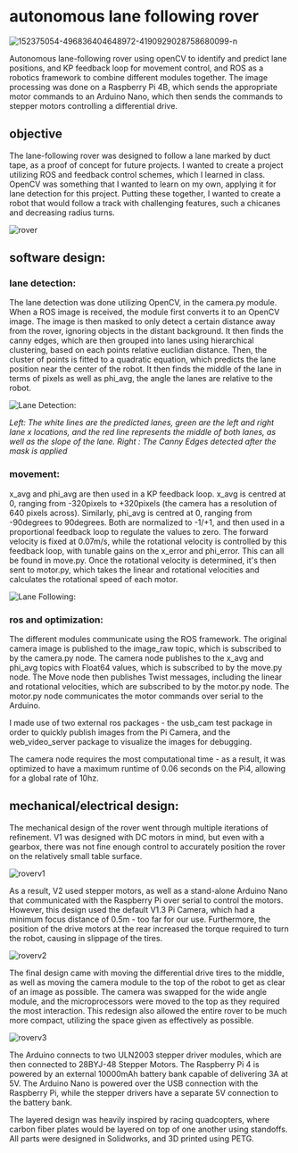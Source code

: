 # autonomous lane following rover
<img src="https://i.ibb.co/nCW67Xm/152375054-496836404648972-4190929028758680099-n.jpg" alt="152375054-496836404648972-4190929028758680099-n" border="0">

Autonomous lane-following rover using openCV to identify and predict lane positions, and KP feedback loop for movement control, and ROS as a robotics framework to combine different modules together. The image processing was done on a Raspberry Pi 4B, which sends the appropriate motor commands to an Arduino Nano, which then sends the commands to stepper motors controlling a differential drive.


## objective
The lane-following rover was designed to follow a lane marked by duct tape, as a proof of concept for future projects. I wanted to create a project utilizing ROS and feedback control schemes, which I learned in class. OpenCV was something that I wanted to learn on my own, applying it for lane detection for this project. Putting these together, I wanted to create a robot that would follow a track with challenging features, such a chicanes and decreasing radius turns. 

<img src="https://i.ibb.co/qpDWSh9/151649569-354136375634744-1835493396324256374-n.jpg" alt="rover" border="0">

## software design:

### lane detection:
The lane detection was done utilizing OpenCV, in the camera.py module. When a ROS image is received, the module first converts it to an OpenCV image. The image is then masked to only detect a certain distance away from the rover, ignoring objects in the distant background. It then finds the canny edges, which are then grouped into lanes using hierarchical clustering, based on each points relative euclidian distance. Then, the cluster of points is fitted to a quadratic equation, which predicts the lane position near the center of the robot. It then finds the middle of the lane in terms of pixels as well as phi_avg, the angle the lanes are relative to the robot. 

![Lane Detection:](https://github.com/ntnox/autonomous_lane_rover/blob/main/lane_detection.gif)

*Left: The white lines are the predicted lanes, green are the left and right lane x locations, and the red line represents the middle of both lanes, as well as the slope of the lane. Right : The Canny Edges detected after the mask is applied*

### movement:
x_avg and phi_avg are then used in a KP feedback loop. x_avg is centred at 0, ranging from -320pixels to +320pixels (the camera has a resolution of 640 pixels across). Similarly, phi_avg is centred at 0, ranging from -90degrees to 90degrees. Both are normalized to -1/+1, and then used in a proportional feedback loop to regulate the values to zero. The forward velocity is fixed at 0.07m/s, while the rotational velocity is controlled by this feedback loop, with tunable gains on the x_error and phi_error. This can all be found in move.py. Once the rotational velocity is determined, it's then sent to motor.py, which takes the linear and rotational velocities and calculates the rotational speed of each motor.

![Lane Following:](https://github.com/ntnox/autonomous_lane_rover/blob/main/lane_following.gif)

### ros and optimization:
The different modules communicate using the ROS framework. The original camera image is published to the image_raw topic, which is subscribed to by the camera.py node. The camera node publishes to the x_avg and phi_avg topics with Float64 values, which is subscribed to by the move.py node. The Move node then publishes Twist messages, including the linear and rotational velocities, which are subscribed to by the motor.py node. The motor.py node communicates the motor commands over serial to the Arduino. 

I made use of two external ros packages - the usb_cam test package in order to quickly publish images from the Pi Camera, and the web_video_server package to visualize the images for debugging.

The camera node requires the most computational time - as a result, it was optimized to have a maximum runtime of 0.06 seconds on the Pi4, allowing for a global rate of 10hz. 


## mechanical/electrical design:
The mechanical design of the rover went through multiple iterations of refinement. V1 was designed with DC motors in mind, but even with a gearbox, there was not fine enough control to accurately position the rover on the relatively small table surface.

<img src="https://i.ibb.co/JrBX14D/roverv1.png" alt="roverv1" border="0">

As a result, V2 used stepper motors, as well as a stand-alone Arduino Nano that communicated with the Raspberry Pi over serial to control the motors. However, this design used the default V1.3 Pi Camera, which had a minimum focus distance of 0.5m - too far for our use. Furthermore, the position of the drive motors at the rear increased the torque required to turn the robot, causing in slippage of the tires.

<img src="https://i.ibb.co/7Nvj1Sv/roverv2.png" alt="roverv2" border="0">

The final design came with moving the differential drive tires to the middle, as well as moving the camera module to the top of the robot to get as clear of an image as possible. The camera was swapped for the wide angle module, and the microprocessors were moved to the top as they required the most interaction. This redesign also allowed the entire rover to be much more compact, utilizing the space given as effectively as possible. 

<img src="https://i.ibb.co/DbRTMgt/roverv3.png" alt="roverv3" border="0">

The Arduino connects to two ULN2003 stepper driver modules, which are then connected to 28BYJ-48 Stepper Motors. The Raspberry Pi 4 is powered by an external 10000mAh battery bank capable of delivering 3A at 5V. The Arduino Nano is powered over the USB connection with the Raspberry Pi, while the stepper drivers have a separate 5V connection to the battery bank.

The layered design was heavily inspired by racing quadcopters, where carbon fiber plates would be layered on top of one another using standoffs. All parts were designed in Solidworks, and 3D printed using PETG.
